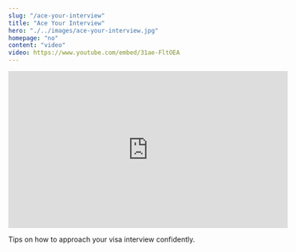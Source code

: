 ```yaml
--- 
slug: "/ace-your-interview"
title: "Ace Your Interview"
hero: "./../images/ace-your-interview.jpg"
homepage: "no"
content: "video"
video: https://www.youtube.com/embed/31ae-FltOEA
---
```


<iframe width="560" height="315" src="https://www.youtube.com/embed/31ae-FltOEA" frameborder="0" allow="accelerometer; autoplay; encrypted-media; gyroscope; picture-in-picture" allowfullscreen></iframe>

Tips on how to approach your visa interview confidently.
